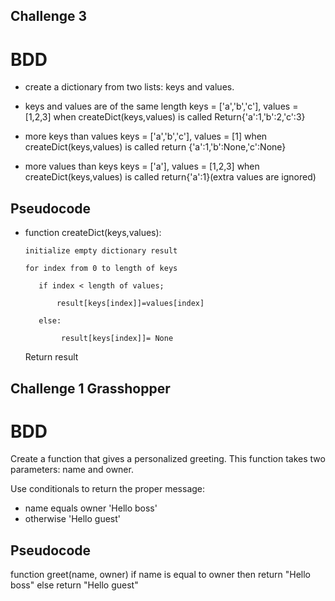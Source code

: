 ## Challenge 3
# BDD
- create a dictionary from two lists: keys and values.

- keys and values are of the same length
  keys = ['a','b','c'], values = [1,2,3]
   when createDict(keys,values) is called
   Return{'a':1,'b':2,'c':3}

- more keys than values
keys  = ['a','b','c'], values = [1]
 when createDict(keys,values) is called
 return {'a':1,'b':None,'c':None}

- more values than keys
keys = ['a'], values = [1,2,3]
 when createDict(keys,values) is called
 return{'a':1}(extra values are ignored)

 ## Pseudocode
 - function createDict(keys,values):

       initialize empty dictionary result

       for index from 0 to length of keys

          if index < length of values;

              result[keys[index]]=values[index]

          else:

               result[keys[index]]= None

     Return result


## Challenge 1 Grasshopper
# BDD 
Create a function that gives a personalized greeting. This function takes two parameters: name and owner.

Use conditionals to return the proper message:


- name equals owner	'Hello boss'
- otherwise	'Hello guest'

## Pseudocode 
function greet(name, owner)
    if name is equal to owner then
        return "Hello boss"
    else
        return "Hello guest"
  
